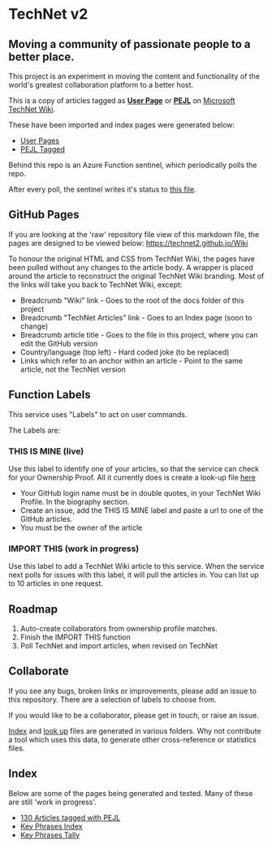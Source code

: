 # TechNet v2

## Moving a community of passionate people to a better place.

This project is an experiment in moving the content and functionality of the world's greatest collaboration platform to a better host.

This is a copy of articles tagged as **[User Page](https://social.technet.microsoft.com/wiki/contents/articles/tags/User+Page/default.aspx)** or **[PEJL](https://social.technet.microsoft.com/wiki/contents/articles/tags/PEJL/default.aspx)** on [Microsoft TechNet Wiki](https://social.technet.microsoft.com/wiki).

These have been imported and index pages were generated below: 
 * [User Pages](https://technet2.github.io/Wiki/articles/UserPages.html)
 * [PEJL Tagged](https://technet2.github.io/Wiki/articles/PageIndex1.html)

Behind this repo is an Azure Function sentinel, which periodically polls the repo.

After every poll, the sentinel writes it's status to [this file](https://github.com/technet2/Wiki/blob/master/logs/WikiSentinelStatus.json).


## GitHub Pages

If you are looking at the 'raw' repository file view of this markdown file, the pages are designed to be viewed below:
https://technet2.github.io/Wiki

To honour the original HTML and CSS from TechNet Wiki, the pages have been pulled without any changes to the article body. 
A wrapper is placed around the article to reconstruct the original TechNet Wiki branding. 
Most of the links will take you back to TechNet Wiki, except:
* Breadcrumb "Wiki" link - Goes to the root of the docs folder of this project
* Breadcrumb "TechNet Articles" link - Goes to an Index page (soon to change)
* Breadcrumb article title - Goes to the file in this project, where you can edit the GitHub version
* Country/language (top left) - Hard coded joke (to be replaced)
* Links which refer to an anchor within an article - Point to the same article, not the TechNet version

## Function Labels

This service uses "Labels" to act on user commands.

The Labels are:

### THIS IS MINE (live)

Use this label to identify one of your articles, so that the service can check for your Ownership Proof. 
All it currently does is create a look-up file [here](https://github.com/technet2/Wiki/tree/master/authors)
 * Your GitHub login name must be in double quotes, in your TechNet Wiki Profile. In the biography section.
 * Create an issue, add the THIS IS MINE label and paste a url to one of the GitHub articles.
 * You must be the owner of the article

### IMPORT THIS (work in progress)
Use this label to add a TechNet Wiki article to this service. When the service next polls for issues with this label, it will pull the articles in. You can list up to 10 articles in one request.


## Roadmap

1. Auto-create collaborators from ownership profile matches.
2. Finish the IMPORT THIS function
3. Poll TechNet and import articles, when revised on TechNet

## Collaborate

If you see any bugs, broken links or improvements, please add an issue to this repository. There are a selection of labels to choose from.

If you would like to be a collaborator, please get in touch, or raise an issue.

[Index](https://github.com/technet2/Wiki/tree/master/docs/index) and [look up](https://github.com/technet2/Wiki/tree/master/docs/info) files are generated in various folders. Why not contribute a tool which uses this data, to generate other cross-reference or statistics files.

## Index

Below are some of the pages being generated and tested.
Many of these are still 'work in progress'.
 
* [130 Articles tagged with PEJL](https://technet2.github.io/Wiki/articles/PageIndex1.html)
* [Key Phrases Index](https://technet2.github.io/Wiki/articles/KeyPhrasesIndex.html)
* [Key Phrases Tally](https://technet2.github.io/Wiki/articles/KeyPhrasesTally.html)

